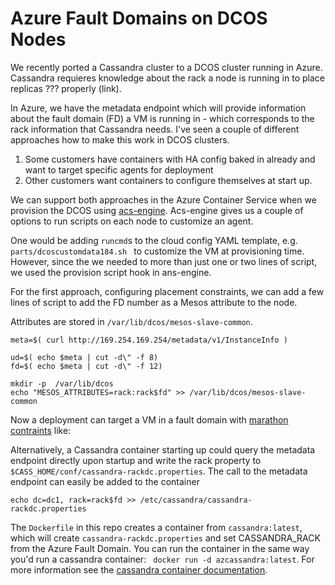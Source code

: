 # Azure Fault Domains on DCOS Nodes

We recently ported a Cassandra cluster to a DCOS cluster running in Azure.
Cassandra requieres knowledge about the rack a node is running in to place replicas ??? properly (link). 

In Azure, we have the metadata endpoint which will provide information about the fault domain (FD) a VM is running in - which corresponds to the rack information that Cassandra needs. I've seen a couple of different approaches how to make this work in DCOS clusters.

1. Some customers have containers with HA config baked in already and want to target specific agents for deployment
2. Other customers want containers to configure themselves at start up.  

We can support both approaches in the Azure Container Service when we provision the DCOS using [acs-engine](http://github.com/Azure/acs-engine). Acs-engine gives us a couple of options to run scripts on each node to customize an agent. 

One would be adding ```runcmd```s to the cloud config YAML template, e.g. ```parts/dcoscustomdata184.sh ``` to customize the VM at provisioning time. However, since the we needed to more than just one or two lines of script, we used the provision script hook in ans-engine.

For the first approach, configuring placement constraints, we can add a few lines of script to add the FD number as a Mesos attribute to the node.

Attributes are stored in ```/var/lib/dcos/mesos-slave-common```.

```
meta=$( curl http://169.254.169.254/metadata/v1/InstanceInfo )

ud=$( echo $meta | cut -d\" -f 8)
fd=$( echo $meta | cut -d\" -f 12)

mkdir -p  /var/lib/dcos
echo "MESOS_ATTRIBUTES=rack:rack$fd" >> /var/lib/dcos/mesos-slave-common
```

Now a deployment can target a VM in a fault domain with [marathon contraints](https://mesosphere.github.io/marathon/docs/constraints.html) like:

Alternatively, a Cassandra container starting up could query the metadata endpoint directly upon startup and write the rack property to ```$CASS_HOME/conf/cassandra-rackdc.properties```.
The call to the metadata endpoint can easily be added to the container

```
echo dc=dc1, rack=rack$fd >> /etc/cassandra/cassandra-rackdc.properties 
```

The ```Dockerfile``` in this repo creates a container from ```cassandra:latest```, which will create ```cassandra-rackdc.properties``` and set CASSANDRA_RACK from the Azure Fault Domain.
You can run the container in the same way you'd run a cassandra container:
``` docker run -d azcassandra:latest```. For more information see the [cassandra container documentation](https://hub.docker.com/_/cassandra/).
